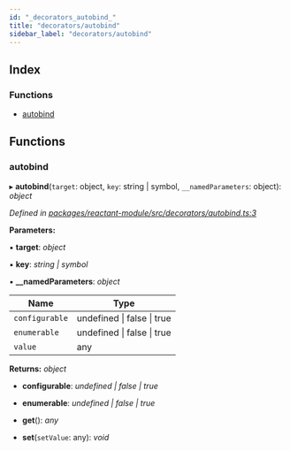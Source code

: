 ```yaml
---
id: "_decorators_autobind_"
title: "decorators/autobind"
sidebar_label: "decorators/autobind"
---
```


## Index

### Functions

* [autobind](_decorators_autobind_.md#autobind)

## Functions

###  autobind

▸ **autobind**(`target`: object, `key`: string | symbol, `__namedParameters`: object): *object*

*Defined in [packages/reactant-module/src/decorators/autobind.ts:3](https://github.com/unadlib/reactant/blob/31e722a/packages/reactant-module/src/decorators/autobind.ts#L3)*

**Parameters:**

▪ **target**: *object*

▪ **key**: *string | symbol*

▪ **__namedParameters**: *object*

Name | Type |
------ | ------ |
`configurable` | undefined &#124; false &#124; true |
`enumerable` | undefined &#124; false &#124; true |
`value` | any |

**Returns:** *object*

* **configurable**: *undefined | false | true*

* **enumerable**: *undefined | false | true*

* **get**(): *any*

* **set**(`setValue`: any): *void*
